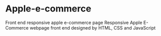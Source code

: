 # Apple-e-commerce
Front end responsive apple e-commerce page
Responsive Apple E-Commerce webpage front end designed by HTML, CSS and JavaScript
